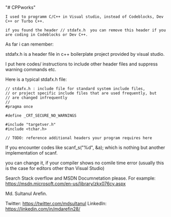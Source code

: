 "# CPPworks" 

	I used to programm C/C++ in Visual studio, instead of Codeblocks, Dev C++ or Turbo C++.
	
	if you found the header // stdafx.h  you can remove this header if you are coding in Codeblocks or Dev C++.
	
As far i can remember:
	
stdafx.h is a header file in c++ boilerplate project provided by visual studio.
	
I put here codes/ instructions to include other header files and suppress warning commands etc.
	
Here is a typical stdafx.h file:
	
	// stdafx.h : include file for standard system include files,
	// or project specific include files that are used frequently, but
	// are changed infrequently
	//
	#pragma once

	#define _CRT_SECURE_NO_WARNINGS

	#include "targetver.h"
	#include <tchar.h>

	// TODO: reference additional headers your program requires here
	
	
	
	
If you encounter codes like scanf_s("%d", &a); which is nothing but another implementation of scanf.
	
you can change it, if your compiler shows no comile time error (usually this is the case for editors other than Visual Studio)
	
Search Stack overflow and MSDN Documnetation please.
For example: https://msdn.microsoft.com/en-us/library/zkx076cy.aspx


Md. Sultanul Arefin.

Twitter: https://twitter.com/mdsultanul
LinkedIn: https://linkedin.com/in/mdarefin28/



	
	
	
	
	

